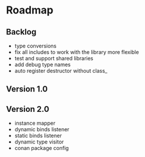 # Roadmap

## Backlog

- type conversions
- fix all includes to work with the library more flexible
- test and support shared libraries
- add debug type names
- auto register destructor without class_<T>

## Version 1.0

## Version 2.0

- instance mapper
- dynamic binds listener
- static binds listener
- dynamic type visitor
- conan package config
